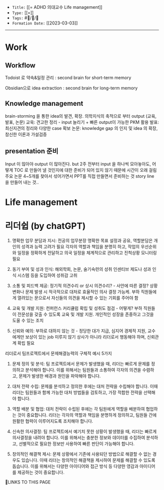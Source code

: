 
-   `Title:` [[= ADHD 의대교수 Life management]]
-   `Type:` [[=]]
-   `Tags:` #🧠️/📝️/🌱️ 
-   `Formation Date:` [[2023-03-03]]
---

# Work

## Workflow
Todoist 로 약속&일정 관리 : second brain for short-term memory 

Obsidian으로 idea extraction : second brain for long-term memory

## Knowledge management
brain-storming 을 통한 idea의 발견, 확장.
의학지식의 축적으로 부터 output (교육, 발표, 논문)
	교욱: 견고한 정리 - input 늘리기 + 빠른 output이 가능한 PKM 활용
	발표: 최신지견의 정리와 다양한 case 확보
	논문: knowledge gap 의 인지 및 idea 의 확장, 참신한 이론과 가설검증
	
## presentation 준비

Input  이 많아야 output 이 많아진다. 
but 2주 전부터 input 을 하나씩 모아놓아도, 어떻게 TOC  로 만들어 낼 것인지에 대한 준비가 되어 있지 않기 때문에 시간이 오래 걸림
주요 논문 4~5개를 찾아서 섞어가면서 PPT를 직접 만들면서 준비하는 것
story line 을 만들어 내는 것..

# Life management



# 리더쉽 (by chatGPT)

1. 명확한 업무 분담과 지시: 전공의 업무분장
명확한 목표 설정과 공유, 역할분담은 개인의 성격과 능력 고려가 필요
각자의 역할과 책임을 분명히 하고, 작업의 우선순위와 일정을 정확하게 전달하고 의국 일정을 체계적으로 관리하고 진척상황 모니터링 필요

2. 동기 부여 및 성과 인식: 해외학회, 논문, 술기숙련의 성취
인센티브 제도나 성과 인식 시스템 등을 도입하여 성취감 고취

3. 소통 및 피드백 제공: 정기적 의견수리 or 상시 의견수리? - 사안에 따른 결정?
상황 변화나 문제 발생 시 적극적으로 대처로 효율적인 의사 결정 가능케. 부하 직원들에게 열려있는 문으로서 자신들의 의견을 제시할 수 있는 기회를 주어야 함

4. 교육 및 개발 지원: 컨퍼런스 커리큘럼 확립 및 성취도 점검 - 어떻게? 
부하 직원들이 전문성을 갖출 수 있도록 교육 및 개발 지원. 개인적인 성장을 존중하고 그것을 도울 수 있는 조치

5. 신뢰와 예의: 부하로 대하지 않는 것  - 정당한 대가 지급, 심지어 경제적 지원, 교수에게만 보상이 있는 job 미루지 않기
상사가 아니라 리더로서 행동해야 하며, 신뢰관계 확립 필요



리더로서 팀프로젝트에서 문제해결능력의 구체적 예시 5가지

1. 문제 정의 및 분석: 팀 프로젝트에서 문제가 발생했을 때, 리더는 빠르게 문제를 정의하고 분석해야 합니다. 이를 위해서는 팀원들과 소통하여 각자의 의견을 수렴하고, 문제가 발생한 배경과 원인을 파악해야 합니다.

2. 대처 전략 수립: 문제를 분석하고 정의한 후에는 대처 전략을 수립해야 합니다. 이때 리더는 팀원들과 함께 가능한 대처 방법들을 검토하고, 가장 적합한 전략을 선택해야 합니다.

3. 역할 배분 및 협업: 대처 전략이 수립된 후에는 각 팀원에게 역할을 배분하여 협업하는 것이 중요합니다. 리더는 각자의 역할과 책임을 분명하게 정의하고, 팀원들 간에 원활한 협력이 이루어지도록 조치해야 합니다.

4. 신속한 의사결정: 팀 프로젝트에서 예기치 못한 상황이 발생했을 때, 리더는 빠르게 의사결정을 내려야 합니다. 이를 위해서는 충분한 정보와 데이터를 수집하여 분석하고, 선별적으로 필요한 정보만 사용하여 빠른 판단이 가능해야 합니다.

5. 창의적인 해결책 제시: 문제 상황에서 기존에 사용되던 방법으로 해결할 수 없는 경우도 있습니다. 이때 리더는 창의적인 해결책을 제시하여 문제를 해결할 수 있도록 돕습니다. 이를 위해서는 다양한 아이디어와 접근 방식 등 다양한 영감과 아이디어를 제공하는 것이 중요합니다.


🔗LINKS TO THIS PAGE